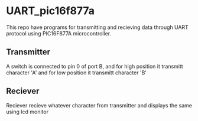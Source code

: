 # UART_pic16f877a
This repo have programs for transmitting and recieving data through UART protocol using PIC16F877A microcontroller.

Transmitter
----------------
 A switch is connected to pin 0 of port B, and for high position it transmitt character 'A' and for low position it transmitt character 'B'
 
 Reciever
 -----------------
 Reciever recieve whatever character from transmitter and displays the same using lcd monitor
